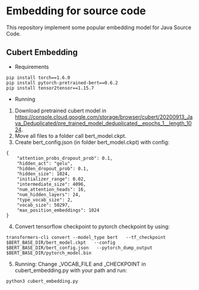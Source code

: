 # Embedding for source code
This repository implement some popular embedding model for Java Source Code. 
## Cubert Embedding
* Requirements
```
pip install torch==1.6.0
pip install pytorch-pretrained-bert==0.6.2
pip install tensor2tensor==1.15.7
```
* Running 
1. Download pretrained cubert model in https://console.cloud.google.com/storage/browser/cubert/20200913_Java_Deduplicated/pre_trained_model_deduplicated__epochs_1__length_1024. 
2. Move all files to a folder call bert_model.ckpt. 
3. Create bert_config.json (in folder bert_model.ckpt) with config:
```
{
    "attention_probs_dropout_prob": 0.1,
    "hidden_act": "gelu",
    "hidden_dropout_prob": 0.1,
    "hidden_size": 1024,
    "initializer_range": 0.02,
    "intermediate_size": 4096,
    "num_attention_heads": 16,
    "num_hidden_layers": 24,
    "type_vocab_size": 2,
    "vocab_size": 50297, 
    "max_position_embeddings": 1024
}
```
4. Convert tensorflow checkpoint to pytorch checkpoint by using: 
```
transformers-cli convert --model_type bert   --tf_checkpoint $BERT_BASE_DIR/bert_model.ckpt   --config $BERT_BASE_DIR/bert_config.json   --pytorch_dump_output $BERT_BASE_DIR/pytorch_model.bin
```
5. Running: Change _VOCAB_FILE and _CHECKPOINT in cubert_embedding.py with your path and run:
```
python3 cubert_embedding.py
```
